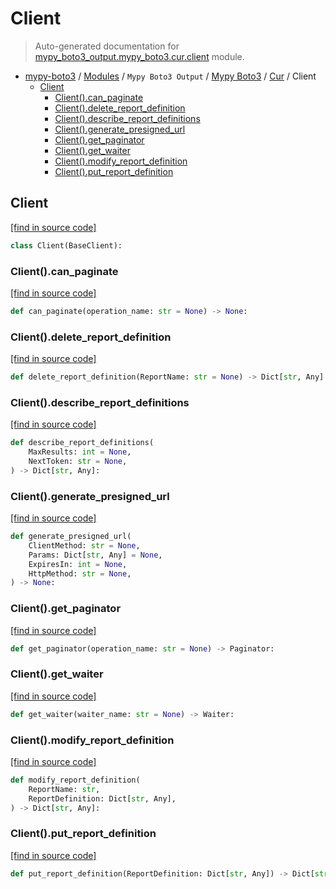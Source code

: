 # Client

> Auto-generated documentation for [mypy_boto3_output.mypy_boto3.cur.client](https://github.com/vemel/mypy_boto3/blob/master/mypy_boto3_output/mypy_boto3/cur/client.py) module.

- [mypy-boto3](../../../README.md#mypy_boto3) / [Modules](../../../MODULES.md#mypy-boto3-modules) / `Mypy Boto3 Output` / [Mypy Boto3](../index.md#mypy-boto3) / [Cur](index.md#cur) / Client
    - [Client](#client)
        - [Client().can_paginate](#clientcan_paginate)
        - [Client().delete_report_definition](#clientdelete_report_definition)
        - [Client().describe_report_definitions](#clientdescribe_report_definitions)
        - [Client().generate_presigned_url](#clientgenerate_presigned_url)
        - [Client().get_paginator](#clientget_paginator)
        - [Client().get_waiter](#clientget_waiter)
        - [Client().modify_report_definition](#clientmodify_report_definition)
        - [Client().put_report_definition](#clientput_report_definition)

## Client

[[find in source code]](https://github.com/vemel/mypy_boto3/blob/master/mypy_boto3_output/mypy_boto3/cur/client.py#L11)

```python
class Client(BaseClient):
```

### Client().can_paginate

[[find in source code]](https://github.com/vemel/mypy_boto3/blob/master/mypy_boto3_output/mypy_boto3/cur/client.py#L14)

```python
def can_paginate(operation_name: str = None) -> None:
```

### Client().delete_report_definition

[[find in source code]](https://github.com/vemel/mypy_boto3/blob/master/mypy_boto3_output/mypy_boto3/cur/client.py#L18)

```python
def delete_report_definition(ReportName: str = None) -> Dict[str, Any]:
```

### Client().describe_report_definitions

[[find in source code]](https://github.com/vemel/mypy_boto3/blob/master/mypy_boto3_output/mypy_boto3/cur/client.py#L22)

```python
def describe_report_definitions(
    MaxResults: int = None,
    NextToken: str = None,
) -> Dict[str, Any]:
```

### Client().generate_presigned_url

[[find in source code]](https://github.com/vemel/mypy_boto3/blob/master/mypy_boto3_output/mypy_boto3/cur/client.py#L28)

```python
def generate_presigned_url(
    ClientMethod: str = None,
    Params: Dict[str, Any] = None,
    ExpiresIn: int = None,
    HttpMethod: str = None,
) -> None:
```

### Client().get_paginator

[[find in source code]](https://github.com/vemel/mypy_boto3/blob/master/mypy_boto3_output/mypy_boto3/cur/client.py#L38)

```python
def get_paginator(operation_name: str = None) -> Paginator:
```

### Client().get_waiter

[[find in source code]](https://github.com/vemel/mypy_boto3/blob/master/mypy_boto3_output/mypy_boto3/cur/client.py#L42)

```python
def get_waiter(waiter_name: str = None) -> Waiter:
```

### Client().modify_report_definition

[[find in source code]](https://github.com/vemel/mypy_boto3/blob/master/mypy_boto3_output/mypy_boto3/cur/client.py#L46)

```python
def modify_report_definition(
    ReportName: str,
    ReportDefinition: Dict[str, Any],
) -> Dict[str, Any]:
```

### Client().put_report_definition

[[find in source code]](https://github.com/vemel/mypy_boto3/blob/master/mypy_boto3_output/mypy_boto3/cur/client.py#L52)

```python
def put_report_definition(ReportDefinition: Dict[str, Any]) -> Dict[str, Any]:
```
